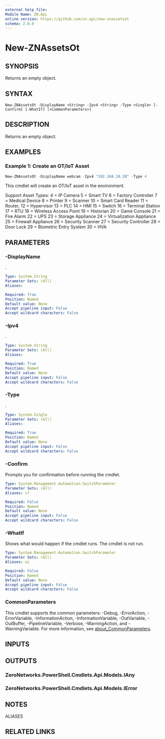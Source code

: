```yaml
---
external help file:
Module Name: ZN.Api
online version: https://github.com/zn.api/new-znassetsot
schema: 2.0.0
---
```


# New-ZNAssetsOt

## SYNOPSIS
Returns an empty object.

## SYNTAX

```
New-ZNAssetsOt -DisplayName <String> -Ipv4 <String> -Type <Single> [-Confirm] [-WhatIf] [<CommonParameters>]
```

## DESCRIPTION
Returns an empty object.

## EXAMPLES

### Example 1: Create an OT/IoT Asset
```powershell
New-ZNAssetsOt -DisplayName webcam -Ipv4 "192.168.10.20" -Type 4 
```

This cmdlet will create an OT/IoT asset in the environment.

Support Asset Types:
4 = IP Camera
5 = Smart TV
6 = Factory Controller
7 = Medical Device
8 = Printer
9 = Scanner
10 = Smart Card Reader
11 = Router,
12 = Hypervisor
13 = PLC
14 = HMI
15 = Switch
16 = Terminal Station
17 = RTU
18 = Wireless Access Point
19 = Historian
20 = Game Console
21 = Fire Alarm
22 = UPS
23 = Storage Appliance
24 = Virtualization Appliance
25 = Firewall Appliance
26 = Security Scanner
27 = Security Controller
28 = Door Lock
29 = Biometric Entry System
30 = HVA

## PARAMETERS

### -DisplayName
.

```yaml
Type: System.String
Parameter Sets: (All)
Aliases:

Required: True
Position: Named
Default value: None
Accept pipeline input: False
Accept wildcard characters: False
```

### -Ipv4
.

```yaml
Type: System.String
Parameter Sets: (All)
Aliases:

Required: True
Position: Named
Default value: None
Accept pipeline input: False
Accept wildcard characters: False
```

### -Type
.

```yaml
Type: System.Single
Parameter Sets: (All)
Aliases:

Required: True
Position: Named
Default value: None
Accept pipeline input: False
Accept wildcard characters: False
```

### -Confirm
Prompts you for confirmation before running the cmdlet.

```yaml
Type: System.Management.Automation.SwitchParameter
Parameter Sets: (All)
Aliases: cf

Required: False
Position: Named
Default value: None
Accept pipeline input: False
Accept wildcard characters: False
```

### -WhatIf
Shows what would happen if the cmdlet runs.
The cmdlet is not run.

```yaml
Type: System.Management.Automation.SwitchParameter
Parameter Sets: (All)
Aliases: wi

Required: False
Position: Named
Default value: None
Accept pipeline input: False
Accept wildcard characters: False
```

### CommonParameters
This cmdlet supports the common parameters: -Debug, -ErrorAction, -ErrorVariable, -InformationAction, -InformationVariable, -OutVariable, -OutBuffer, -PipelineVariable, -Verbose, -WarningAction, and -WarningVariable. For more information, see [about_CommonParameters](http://go.microsoft.com/fwlink/?LinkID=113216).

## INPUTS

## OUTPUTS

### ZeroNetworks.PowerShell.Cmdlets.Api.Models.IAny

### ZeroNetworks.PowerShell.Cmdlets.Api.Models.IError

## NOTES

ALIASES

## RELATED LINKS

